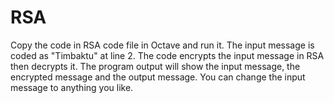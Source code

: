 # RSA
Copy the code in RSA code file in Octave and run it. The input message is coded as "Timbaktu" at line 2. The code encrypts the input message in RSA then decrypts it. The program output will show the input message, the encrypted message and the output message. You can change the input message to anything you like.
